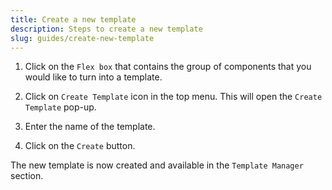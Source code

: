 ```yaml
---
title: Create a new template
description: Steps to create a new template 
slug: guides/create-new-template
---
```


1. Click on the `Flex box` that contains the group of components that you would like to turn into a template.

2. Click on `Create Template` icon in the top menu. This will open the `Create Template` pop-up.

3. Enter the name of the template.

4. Click on the `Create` button. 

The new template is now created and available in the `Template Manager` section. 